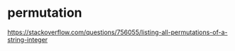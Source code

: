 # permutation
https://stackoverflow.com/questions/756055/listing-all-permutations-of-a-string-integer
